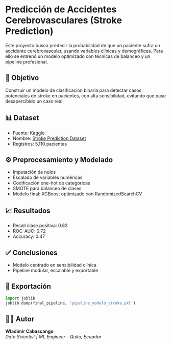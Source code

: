 # Predicción de Accidentes Cerebrovasculares (Stroke Prediction)

Este proyecto busca predecir la probabilidad de que un paciente sufra un accidente cerebrovascular, usando variables clínicas y demográficas. Para ello se entrenó un modelo optimizado con técnicas de balanceo y un pipeline profesional.

## 🧠 Objetivo
Construir un modelo de clasificación binaria para detectar casos potenciales de stroke en pacientes, con alta sensibilidad, evitando que pase desapercibido un caso real.

## 📊 Dataset
- Fuente: Kaggle
- Nombre: [Stroke Prediction Dataset](https://www.kaggle.com/datasets/fedesoriano/stroke-prediction-dataset)
- Registros: 5,110 pacientes

## ⚙️ Preprocesamiento y Modelado
- Imputación de nulos
- Escalado de variables numéricas
- Codificación one-hot de categóricas
- SMOTE para balanceo de clases
- Modelo final: XGBoost optimizado con RandomizedSearchCV

## 📈 Resultados
- Recall clase positiva: 0.83
- ROC-AUC: 0.72
- Accuracy: 0.47

## ✅ Conclusiones
- Modelo centrado en sensibilidad clínica
- Pipeline modular, escalable y exportable

## 💾 Exportación
```python
import joblib
joblib.dump(final_pipeline, 'pipeline_modelo_stroke.pkl')
```

## 👨‍💻 Autor
**Wladimir Cabascango**  
_Data Scientist | ML Engineer - Quito, Ecuador_